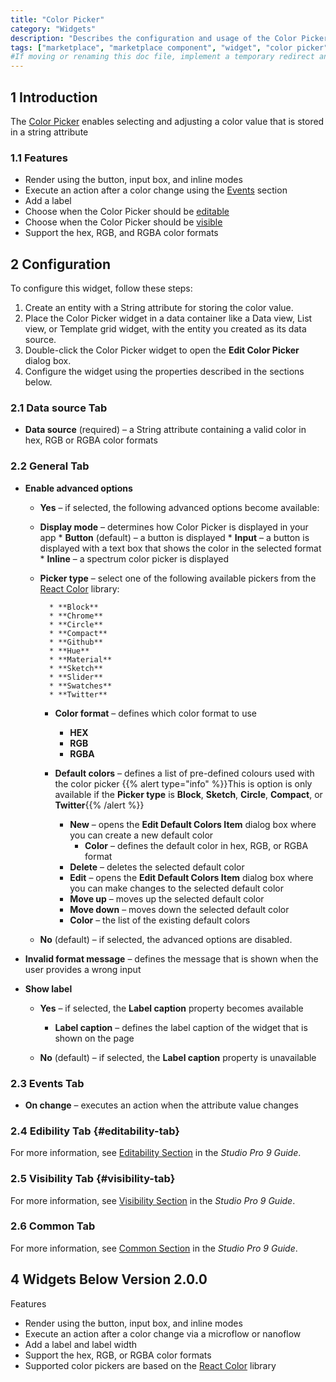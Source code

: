```yaml
---
title: "Color Picker"
category: "Widgets"
description: "Describes the configuration and usage of the Color Picker widget, which is available in the Mendix Marketplace."
tags: ["marketplace", "marketplace component", "widget", "color picker", "react", "platform support"]
#If moving or renaming this doc file, implement a temporary redirect and let the respective team know they should update the URL in the product. See Mapping to Products for more details.
---
```


## 1 Introduction

The [Color Picker](https://marketplace.mendix.com/link/component/107044/) enables selecting and adjusting a color value that is stored in a string attribute

### 1.1 Features
* Render using the button, input box, and inline modes
* Execute an action after a color change using the [Events](/studio/page-editor-widgets-events-section) section
* Add a label
* Choose when the Color Picker should be [editable](#editability-tab)
* Choose when the Color Picker should be [visible](#visibility-tab)
* Support the hex, RGB, and RGBA color formats

## 2 Configuration

To configure this widget, follow these steps:

1. Create an entity with a String attribute for storing the color value.
2. Place the Color Picker widget in a data container like a Data view, List view, or Template grid widget, with the entity you created as its data source.
3. Double-click the Color Picker widget to open the **Edit Color Picker** dialog box.
4. Configure the widget using the properties described in the sections below.

### 2.1 Data source Tab

* **Data source** (required) – a String attribute containing a valid color in hex, RGB or RGBA color formats

### 2.2 General Tab

* **Enable advanced options**

    * **Yes** – if selected, the following advanced options become available:
    * **Display mode** – determines how Color Picker is displayed in your app
            * **Button** (default) – a button is displayed
            * **Input** – a button is displayed with a text box that shows the color in the selected format
            * **Inline** – a spectrum color picker is displayed
        
    * **Picker type** – select one of the following available pickers from the [React Color](https://casesandberg.github.io/react-color/) library:
          
            * **Block**
            * **Chrome**
            * **Circle**
            * **Compact**
            * **Github**
            * **Hue**
            * **Material**
            * **Sketch**
            * **Slider**
            * **Swatches**
            * **Twitter**
            
        * **Color format** – defines which color format to use
            * **HEX**
            * **RGB**
            * **RGBA**
            
        *  **Default colors** – defines a list of pre-defined colours used with the color picker
        	 {{% alert type="info" %}}This is option is only available if the **Picker type** is **Block**, **Sketch**, **Circle**, **Compact**, or **Twitter**{{% /alert %}}
        	 * **New** – opens the **Edit Default Colors Item** dialog box where you can create a new default color
        	   * **Color** – defines the default color in hex, RGB, or RGBA format
        	 * **Delete** – deletes the selected default color
        	 * **Edit** – opens the **Edit Default Colors Item** dialog box where you can make changes to the selected default color
        	 * **Move up** – moves up the selected default color
        	 * **Move down** – moves down the selected default color
        	 * **Color** – the list of the existing default colors
        
    * **No** (default) – if selected, the advanced options are disabled.

* **Invalid format message** – defines the message that is shown when the user provides a wrong input

* **Show label**

    * **Yes** – if selected, the **Label caption** property becomes available
        * **Label caption** – defines the label caption of the widget that is shown on the page

    * **No** (default) – if selected, the **Label caption** property is unavailable

### 2.3 Events Tab

* **On change** – executes an action when the attribute value changes

### 2.4 Edibility Tab {#editability-tab}

For more information, see [Editability Section](/refguide/common-widget-properties#editability) in the *Studio Pro 9 Guide*.

### 2.5 Visibility Tab {#visibility-tab}

For more information, see [Visibility Section](/refguide/common-widget-properties#visibility-properties) in the *Studio Pro 9 Guide*.

### 2.6 Common Tab

For more information, see [Common Section](/refguide/common-widget-properties.md/#common-properties) in the *Studio Pro 9 Guide*.

## 4 Widgets Below Version 2.0.0

Features

* Render using the button, input box, and inline modes
* Execute an action after a color change via a microflow or nanoflow
* Add a label and label width
* Support the hex, RGB, or RGBA color formats
* Supported color pickers are based on the [React Color](http://casesandberg.github.io/react-color/) library
